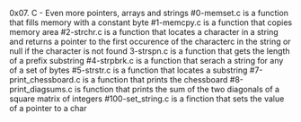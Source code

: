 0x07. C - Even more pointers, arrays and strings
#0-memset.c is a function that fills memory with a constant byte
#1-memcpy.c is a function that copies memory area
#2-strchr.c is a function that locates a character in a string and returns a pointer to the first occurence of the characterc in the string or null if the character is not found
3-strspn.c is a function that gets the length of a prefix substring
#4-strpbrk.c is a function that serach a string for any of a set of bytes
#5-strstr.c is a function that locates a substring
#7-print_chessboard.c is a function that prints the chessboard
#8-print_diagsums.c is  function that prints the sum of the two diagonals of a square matrix of integers
#100-set_string.c is a finction that sets the value of a pointer to a char
